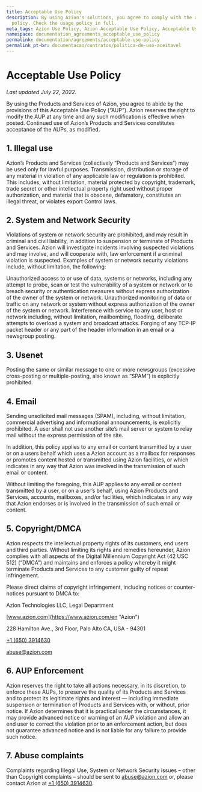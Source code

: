 ```yaml
---
title: Acceptable Use Policy
description: By using Azion's solutions, you agree to comply with the acceptable use
  policy. Check the usage policy in full.
meta_tags: Azion Use Policy, Azion Acceptable Use Policy, Acceptable Use Policy
namespace: documentation_agreements_acceptable_use_policy
permalink: documentation/agreements/acceptable-use-policy
permalink_pt-br: documentacao/contratos/politica-de-uso-aceitavel
---
```

# Acceptable **Use Policy**

_Last updated July 22, 2022._

By using the Products and Services of Azion, you agree to abide by the provisions of this Acceptable Use Policy (“AUP”). Azion reserves the right to modify the AUP at any time and any such modification is effective when posted. Continued use of Azion’s Products and Services constitutes acceptance of the AUPs, as modified.

## 1. Illegal use

Azion’s Products and Services (collectively “Products and Services”) may be used only for lawful purposes. Transmission, distribution or storage of any material in violation of any applicable law or regulation is prohibited. This includes, without limitation, material protected by copyright, trademark, trade secret or other intellectual property right used without proper authorization, and material that is obscene, defamatory, constitutes an illegal threat, or violates export Control laws.

## 2. System and Network Security

Violations of system or network security are prohibited, and may result in criminal and civil liability, in addition to suspension or terminate of Products and Services. Azion will investigate incidents involving suspected violations and may involve, and will cooperate with, law enforcement if a criminal violation is suspected. Examples of system or network security violations include, without limitation, the following:

Unauthorized access to or use of data, systems or networks, including any attempt to probe, scan or test the vulnerability of a system or network or to breach security or authentication measures without express authorization of the owner of the system or network. Unauthorized monitoring of data or traffic on any network or system without express authorization of the owner of the system or network. Interference with service to any user, host or network including, without limitation, mailbombing, flooding, deliberate attempts to overload a system and broadcast attacks. Forging of any TCP-IP packet header or any part of the header information in an email or a newsgroup posting.

## 3. Usenet

Posting the same or similar message to one or more newsgroups (excessive cross-posting or multiple-posting, also known as “SPAM”) is explicitly prohibited.

## 4. Email

Sending unsolicited mail messages (SPAM), including, without limitation, commercial advertising and informational announcements, is explicitly prohibited. A user shall not use another site’s mail server or system to relay mail without the express permission of the site.

In addition, this policy applies to any email or content transmitted by a user or on a users behalf which uses a Azion account as a mailbox for responses or promotes content hosted or transmitted using Azion facilities, or which indicates in any way that Azion was involved in the transmission of such email or content.

Without limiting the foregoing, this AUP applies to any email or content transmitted by a user, or on a user’s behalf, using Azion Products and Services, accounts, mailboxes, and/or facilities, which indicates in any way that Azion endorses or is involved in the transmission of such email or content.

## 5. Copyright/DMCA

Azion respects the intellectual property rights of its customers, end users and third parties. Without limiting its rights and remedies hereunder, Azion complies with all aspects of the Digital Millennium Copyright Act (42 USC 512) (“DMCA”) and maintains and enforces a policy whereby it might terminate Products and Services to any customer guilty of repeat infringement.

Please direct claims of copyright infringement, including notices or counter-notices pursuant to DMCA to:

Azion Technologies LLC, Legal Department

[www.azion.com](https://www.azion.com/en "Azion")

228 Hamilton Ave., 3rd Floor, Palo Alto CA, USA - 94301

[‭+1 (650) 3914630‬](callto:‭+16503914630‬)

[abuse@azion.com](mailto:abuse@azion.com)

## 6. AUP Enforcement

Azion reserves the right to take all actions necessary, in its discretion, to enforce these AUPs, to preserve the quality of its Products and Services and to protect its legitimate rights and interest — including immediate suspension or termination of Products and Services with, or without, prior notice. If Azion determines that it is practical under the circumstances, it may provide advanced notice or warning of an AUP violation and allow an end user to correct the violation prior to an enforcement action, but does not guarantee advanced notice and is not liable for any failure to provide such notice.

## 7. Abuse complaints

Complaints regarding Illegal Use, System or Network Security issues – other than Copyright complaints – should be sent to abuse@azion.com or, please contact Azion at ‭‭[+1 (650) 3914630‬](callto:‭+16503914630‬).
